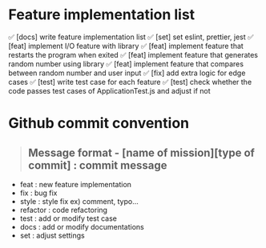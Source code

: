 # Feature implementation list

✅ \[docs\] write feature implementation list
✅ \[set\] set eslint, prettier, jest
✅ \[feat\] implement I/O feature with library
✅ \[feat\] implement feature that restarts the program when exited
✅ \[feat\] implement feature that generates random number using library
✅ \[feat\] implement feature that compares between random number and user input
✅ \[fix\] add extra logic for edge cases
✅ \[test\] write test case for each feature
✅ \[test\] check whether the code passes test cases of ApplicationTest.js and adjust if not


# Github commit convention

> ## Message format - \[name of mission\]\[type of commit\] : commit message

* feat : new feature implementation
* fix : bug fix
* style : style fix ex) comment, typo...
* refactor : code refactoring
* test : add or modify test case
* docs : add or modify documentations
* set : adjust settings